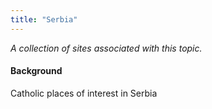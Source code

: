```yaml
---
title: "Serbia"
---
```



*A collection of sites associated with this topic.*

#### Background

Catholic places of interest in Serbia


